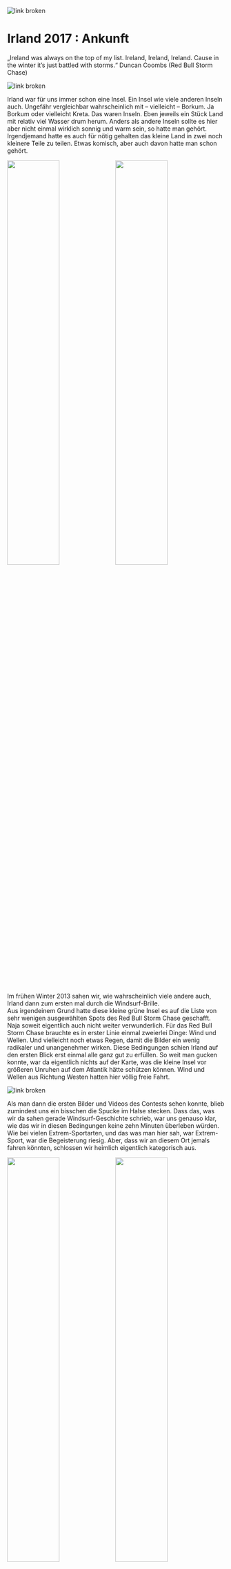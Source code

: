 ![link broken](../../../../../../mediaLibrary/posts/2017/ireland-irland/11-05-arrival-ankunft-brandon-bay/windsurf-stormy-stories-surf-travel-blog-ireland-irland-11-05-arrival-ankunft-brandon-bay-WM-35p-DSC09030.JPG)

# Irland 2017 : Ankunft

„Ireland was always on the top of my list. Ireland, Ireland, Ireland. Cause in the winter it’s just battled with storms.“ Duncan Coombs (Red Bull Storm Chase)

![link broken](../../../../../../mediaLibrary/posts/2017/ireland-irland/11-05-arrival-ankunft-brandon-bay/windsurf-stormy-stories-surf-travel-blog-ireland-irland-11-05-arrival-ankunft-brandon-bay-WM-100p-31162310_1834404859982469_4572298578457788416_n.JPG)

Irland war für uns immer schon eine Insel. Ein Insel wie viele anderen Inseln auch. Ungefähr vergleichbar wahrscheinlich mit – vielleicht – Borkum. Ja Borkum oder vielleicht Kreta. Das waren Inseln. Eben jeweils ein Stück Land mit relativ viel Wasser drum herum. Anders als andere Inseln sollte es hier aber nicht einmal wirklich sonnig und warm sein, so hatte man gehört. Irgendjemand hatte es auch für nötig gehalten das kleine Land in zwei noch kleinere Teile zu teilen. Etwas komisch, aber auch davon hatte man schon gehört.

<p float="left">
  <img src="../../../../../../mediaLibrary/posts/2017/ireland-irland/11-05-arrival-ankunft-brandon-bay/windsurf-stormy-stories-surf-travel-blog-ireland-irland-11-05-arrival-ankunft-brandon-bay-WM-35p-DSC08800.JPG" width="49%" />
  <img src="../../../../../../mediaLibrary/posts/2017/ireland-irland/11-05-arrival-ankunft-brandon-bay/windsurf-stormy-stories-surf-travel-blog-ireland-irland-11-05-arrival-ankunft-brandon-bay-WM-35p-DSC08793.JPG" width="49%" />
</p>

Im frühen Winter 2013 sahen wir, wie wahrscheinlich viele andere auch, Irland dann zum ersten mal durch die Windsurf-Brille.  
Aus irgendeinem Grund hatte diese kleine grüne Insel es auf die Liste von sehr wenigen ausgewählten Spots des Red Bull Storm Chase geschafft.  
Naja soweit eigentlich auch nicht weiter verwunderlich. Für das Red Bull Storm Chase brauchte es in erster Linie einmal zweierlei Dinge:
Wind und Wellen. Und vielleicht noch etwas Regen, damit die Bilder ein wenig radikaler und unangenehmer wirken. Diese Bedingungen schien Irland auf den ersten Blick erst einmal alle ganz gut zu erfüllen. So weit man gucken konnte, war da eigentlich nichts auf der Karte, was die kleine Insel vor größeren Unruhen auf dem Atlantik hätte schützen können. Wind und Wellen aus Richtung Westen hatten hier völlig freie Fahrt.

![link broken](../../../../../../mediaLibrary/posts/2017/ireland-irland/11-05-arrival-ankunft-brandon-bay/windsurf-stormy-stories-surf-travel-blog-ireland-irland-11-05-arrival-ankunft-brandon-bay-WM-35p-DSC08810.JPG)

Als man dann die ersten Bilder und Videos des Contests sehen konnte, blieb zumindest uns ein bisschen die Spucke im Halse stecken. Dass das, was wir da sahen gerade Windsurf-Geschichte schrieb, war uns genauso klar, wie das wir in diesen Bedingungen keine zehn Minuten überleben würden. Wie bei vielen Extrem-Sportarten, und das was man hier sah, war Extrem-Sport, war die Begeisterung riesig. Aber, dass wir an diesem Ort jemals fahren könnten, schlossen wir heimlich eigentlich kategorisch aus.

<p float="left">
  <img src="../../../../../../mediaLibrary/posts/2017/ireland-irland/11-05-arrival-ankunft-brandon-bay/windsurf-stormy-stories-surf-travel-blog-ireland-irland-11-05-arrival-ankunft-brandon-bay-WM-100p-30762856_1834404873315801_2028087285202812928_n.JPG" width="49%" />
  <img src="../../../../../../mediaLibrary/posts/2017/ireland-irland/11-05-arrival-ankunft-brandon-bay/windsurf-stormy-stories-surf-travel-blog-ireland-irland-11-05-arrival-ankunft-brandon-bay-WM-100p-31091833_1834404883315800_317872646995836928_n.JPG" width="49%" />
</p>

Mit der Zeit stieg dann zunehmend unsere Motivation im Windsurfen doch einmal besser zu werden und eines Tages einmal zumindest die Basics des Windsurfens in der Welle zu beherrschen.  
Doch unsere Bemühungen erwiesen sich lange Zeit als wenig erfolgreich.  
Das Ganze zeichnete sich eher als eine salzwasser-schluckende, deprimierende Geduldsprobe ab.   Erfolgserlebnisse waren rar.. Ungefähr so rar wie die Möglichkeiten einer professionellen Wave-Schulung in erreichbarer Nähe. Prinzipiell gab es Angebote genug. Jedoch eher so in Richtung Mexiko, Marokko, Brasilien, Hawaii. Alles leider eher nicht so mit dem Studenten-Geldbeutel vereinbar.

![link broken](../../../../../../mediaLibrary/posts/2017/ireland-irland/11-05-arrival-ankunft-brandon-bay/windsurf-stormy-stories-surf-travel-blog-ireland-irland-11-05-arrival-ankunft-brandon-bay-WM-35p-DSC08870.JPG)

Das näheste und bezahlbarste Ziel schien tatsächlich Irland zu sein. Irland in der Brandon Bay. Genau dort also, wo auch der Red Bull Storm Chase stattgefunden hatte. Wie es wohl wäre dort zu surfen? Eine Faszination gemischt mit Ehrfurcht packte uns damals.  
Die Bilder vom Storm Chase hatten wir immer noch im Kopf und so kam es, dass ich mir erst 2016 zutraute mich bei der Windsurf-Clinic in der Brandon Bay anzumelden.
Nachdem diese Entscheidung getroffen war, war Irland plötzlich überall. An jeder Ecke fanden sich plötzlich Bilder, Filme und Berichte die im Grunde immer das Selbe über die Insel auszusagen schienen :

- Wind ohne Ende,
- Wellen ohne Ende – so lang und sauber wie man sie sich kaum vorstellen konnte -,
- und naja Regen ohne Ende.

![link broken](../../../../../../mediaLibrary/posts/2017/ireland-irland/11-05-arrival-ankunft-brandon-bay/windsurf-stormy-stories-surf-travel-blog-ireland-irland-11-05-arrival-ankunft-brandon-bay-WM-35p-DSC08862.JPG)

Als die Clinic, dann leider für genau dieses Jahr abgesagt werden musste, war die Stimmung unerträglich tief im Keller. Irland war schon so fest im Kopf verankert, dass es dieses Jahr einfach dort hingehen musste. Und so kam es dann auch. Der Windsurf-Coach wurde durch eine Landkarte, einen Spotguide und eine wunderschöne weibliche Begleitung getauscht. Also alles in allem auch nicht gerade schlecht.

Zwei irische Wochen später hatte ich damals in 2016 die längsten und saubersten Wellen meines Lebens gesurft. Auf dem Wellenreiter genauso wie auf dem Windsurf-Board. Insgesamt waren es nicht viele gewesen, aber trotzdem : Ich war infiziert. Ich hatte das Gefühl dort in diesen perfekten Bedingungen in wenigen Tagen mehr als in Deutschland in mehreren Jahren gelernt zu haben. Alles schien dort erreichbar, nichts mehr unmöglich. Zukünftig musste sich jede Welle an jedem Strand und in jedem Video zuerst einmal mit den Wellen in Irland messen. Und auch der Regen hatte uns verschont.

![link broken](../../../../../../mediaLibrary/posts/2017/ireland-irland/11-05-arrival-ankunft-brandon-bay/windsurf-stormy-stories-surf-travel-blog-ireland-irland-11-05-arrival-ankunft-brandon-bay-WM-35p-DSC08852.JPG)

Auf der zwei wöchigen Reise quer durchs Land hatte uns der Regen vielleicht zwei oder dreimal kurz begrüßt und war dann relativ schnell wieder von der Sonne vertrieben worden.

Nun schrieben wir ein Jahr später, 2017. Es sollte im Herbst 10 Tage lang irgendwo in die Welle gehen. Diesmal sollte es als Geschwister-Surf-Urlaub zu zweit losgehen. Die Frage war nur: wohin? Tagelang checkten wir immer wieder alle möglichen Spotguides, Flugpläne, Windstatistiken. Aber am Ende fielen wir immer wieder auf Irland zurück.

![link broken](../../../../../../mediaLibrary/posts/2017/ireland-irland/11-05-arrival-ankunft-brandon-bay/windsurf-stormy-stories-surf-travel-blog-ireland-irland-11-05-arrival-ankunft-brandon-bay-WM-35p-DSC08839.JPG)

Irland bietet für eine Windsurf – Reise eine ganze Menge Nachteile. Es gibt wenig Flughäfen, die aus Deutschland angeflogen werden. Es gibt kaum Möglichkeiten an den Spots Windsurf-Material zu leihen und das schlimmste von allem : Mietwagen gibt es per Gesetz erst ab einem Alter von 25 Jahren. Doch es brachte nichts. Im Herbst führte kein Weg vorbei an Irland.

Kurze Zeit später war der Urlaub genehmigt und die Flüge gebucht.  
Hier wiederum wurden uns allerdings relativ schnell auch die Vorteile eines Urlaubs im November in Irland klar : „Da will einfach keine Sau hin..“ – so viel zumindest schienen die Flugpreise uns zu verraten.

Wir hingegen waren uns sicher. Wir wollten auf jeden Fall hin. Mit jeder Woche die verstrich ein kleines bisschen mehr. In den Wochen vor dem Abflug überbot jede Vorhersage die vorherige. Anderthalb bis zwei Monate tobte ein Sturm nach dem anderen über die Insel. Bei diesen Aussichten war es dann tatsächlich auch verkraftbar, dass wir durch die Urlaubsvorgaben unserer Jobs statt dem geplanten Traumflugpreis von 30€, 100€ pro Person für Hin und Rückflug bezahlten.

<p float="left">
  <img src="../../../../../../mediaLibrary/posts/2017/ireland-irland/11-05-arrival-ankunft-brandon-bay/windsurf-stormy-stories-surf-travel-blog-ireland-irland-11-05-arrival-ankunft-brandon-bay-WM-35p-DSC08860.JPG" width="32%" />
  <img src="../../../../../../mediaLibrary/posts/2017/ireland-irland/11-05-arrival-ankunft-brandon-bay/windsurf-stormy-stories-surf-travel-blog-ireland-irland-11-05-arrival-ankunft-brandon-bay-WM-35p-DSC08855.JPG" width="33%" />
  <img src="../../../../../../mediaLibrary/posts/2017/ireland-irland/11-05-arrival-ankunft-brandon-bay/windsurf-stormy-stories-surf-travel-blog-ireland-irland-11-05-arrival-ankunft-brandon-bay-WM-35p-DSC08847.JPG" width="32%" />   
</p>

<p float="left">
  <img src="../../../../../../mediaLibrary/posts/2017/ireland-irland/11-05-arrival-ankunft-brandon-bay/windsurf-stormy-stories-surf-travel-blog-ireland-irland-11-05-arrival-ankunft-brandon-bay-WM-35p-DSC08834.JPG" width="49%" />
  <img src="../../../../../../mediaLibrary/posts/2017/ireland-irland/11-05-arrival-ankunft-brandon-bay/windsurf-stormy-stories-surf-travel-blog-ireland-irland-11-05-arrival-ankunft-brandon-bay-WM-35p-DSC08833.JPG" width="49%" />  
</p>

![link broken](../../../../../../mediaLibrary/posts/2017/ireland-irland/11-05-arrival-ankunft-brandon-bay/windsurf-stormy-stories-surf-travel-blog-ireland-irland-11-05-arrival-ankunft-brandon-bay-WM-35p-DSC08930.JPG)

![link broken](../../../../../../mediaLibrary/posts/2017/ireland-irland/11-05-arrival-ankunft-brandon-bay/windsurf-stormy-stories-surf-travel-blog-ireland-irland-11-05-arrival-ankunft-brandon-bay-WM-35p-DSC08923.JPG)

Als Airline wurde dieses mal Ryanair ausgewählt. Im Jahr zuvor hatte ich mich dies nicht getraut, da es scheinbar nirgends offizielle Informationen zu geben schien, ob Ryanair mein Surf-Gepäck, dass die lächerlichen vorgegeben Gurtmaße überschritt, transportieren würde. Selbst nach etlichen Gesprächen im Flughafen und im Ryanair – Chat konnte niemand etwas verbindliches hierzu sagen. Damals entschied ich mich dann für den 200 € teureren Flug von KLM, da ich mir hier sicher war, am Ende nicht ohne mein Windsurf-Equipment am Flughafen zu stehen. In Irland lernte ich 2016 dann von anderen Windsurfern, dass meine Sorge vollkommen unberechtigt gewesen war und so entschieden wir uns dann 2017 auch für den Billig-Flieger.

![link broken](../../../../../../mediaLibrary/posts/2017/ireland-irland/11-05-arrival-ankunft-brandon-bay/windsurf-stormy-stories-surf-travel-blog-ireland-irland-11-05-arrival-ankunft-brandon-bay-WM-35p-DSC08934.JPG)

Die Gepäck-Bestimmungen waren im Jahr 2017 nun etwas überarbeitet worden. Für unsere Anforderungen buchten wir drei mal „größere Sportausrüstung“ für 50 € pro Tasche und eine Strecke und einen zusätzlichen Koffer für 40 €. Ein Session-Board-Bag von Prolimit enthielt ein Board, die Masten und ein Segel. Ein zweiter, deutlich zu großer Boardbag enthielt ein weiteres Board und einige Segel. Eine alte Segel-Tasche von Gunsails enthielt alle weiteren Segel und zwei Gabelbäume. In einen zusätzlichen Koffer kam das übliche Surf-Werkzeug, Mastfüße, Mastverlängerungen, Trapeze, aufblasbare Dachgepäckträger, dicke warme Klamotten und ein warmer Überwurf Mantel namens Dryrobe.  
In zwei Handgepäck-Koffer wurde dann mit ausreichender Kompression alles weitere an Klamotten und jeweils ein Neopren-Anzug gezwängt.

![link broken](../../../../../../mediaLibrary/posts/2017/ireland-irland/11-05-arrival-ankunft-brandon-bay/windsurf-stormy-stories-surf-travel-blog-ireland-irland-11-05-arrival-ankunft-brandon-bay-WM-35p-DSC08910.JPG)

Wir wollten so wenig Kompromisse wie möglich eingehen und lieber ein Segel zu viel, als eines zu wenig dabei haben. Doch beim Packen mahnte unsere Waage uns leider immer wieder zur Einsicht das ein oder andere auszupacken. Am Ende fiel unsere Material-Auswahl auf zwei 90 Liter Wave-Boards und acht Segel zwischen 3.5 und 6.2 Quadratmeter, drei Masten und zwei Gabelbäumen um möglichst alle Bedingungen abdecken zu können.

![link broken](../../../../../../mediaLibrary/posts/2017/ireland-irland/11-05-arrival-ankunft-brandon-bay/windsurf-stormy-stories-surf-travel-blog-ireland-irland-11-05-arrival-ankunft-brandon-bay-WM-35p-DSC08951.JPG)

Der Weg zum Hamburger Flughafen verlief absolut problemlos und so standen wir bereits drei Stunden vor Abflug vor einem verlassenen Ryanair Schalter. Ganz so kompromissbereit waren wir am Ende dann doch nicht gewesen und so hatten drei der vier Gepäckstücke 22 statt 20 Kilo auf den Rippen. Etwas nervös warteten wir und hofften darauf dem Wiegen irgendwie entgehen zu können. Dieser Wunschtraum wurde uns leider nicht erfüllt. Dafür wurden wir jedoch mit einer besonders motivierten Mitarbeiterin belohnt. Ihr leerer, gelangweilter Blick lies mich hoffen, dass sie keine Lust auf Diskussionen hatte. Nach dem ich beim Ablegen der Taschen vergas, diese wieder loszulassen, brachten alle Taschen auf wundersame Weise ziemlich genau 20 Kilo auf die Waage und kurze Zeit später standen wir mit unseren gelabelten Taschen am Sperrgepäck-Schalter.

Im Jahr zuvor hatte ich gelernt, dass das Reisen in Irland einfach und spontan möglich ist und man nicht all zu viel vorher planen muss.  
In nahezu jedem kleinen Dorf finden sich Übernachtungsmöglichkeiten wie zum Beispiel Bed & Breakfast oder Hostels. Die Preise variieren hier zwischen ca. 30 und 60 € pro Nacht für zwei Personen, wobei ein klein bisschen Handeln fast immer möglich ist. Unser Flug sollte um 17:30 in Dublin landen, so dass wir uns für die erste Nacht schon im voraus eine Unterkunft im Harbour House Bed & Breakfast in der Brandon Bay buchten. (https://maharees.ie/)

![link broken](../../../../../../mediaLibrary/posts/2017/ireland-irland/11-05-arrival-ankunft-brandon-bay/windsurf-stormy-stories-surf-travel-blog-ireland-irland-11-05-arrival-ankunft-brandon-bay-WM-35p-DSC09007.JPG)

Der Flug verlief bis auf eine Stunde Verspätung problemlos und all unser Material kam heile und komplett in Dublin an.  
Weniger erfolgreich lief es, wie auch schon im Jahr zuvor, beim Abholen des Mietwagens. Wir hatten uns wie auch schon im Jahr zuvor tagelang durch verschiedenste Mietwagen-Firmen geklickt, telefoniert und E-Mails geschrieben. Aber aufgrund gesetzlicher Vorschriften scheint es in Irland nicht möglich zu sein im Alter von 23 Jahren offiziell ein Auto mieten zu können. 2016 hatte ich nach etwas Überzeugungsarbeit und mit dem Verweis darauf, dass ich aufgrund von mehr als 6 Jahren Fahrpraxis theoretisch ein Fahrzeug bekommen müsste, das kleinste Auto der Flotte bekommen : einen Peugeot 108. Was damals zwar störend aber am Ende irgendwie machbar und witzig war, wollten wir dieses Jahr mit doppelt so viel Surf-Material unbedingt vermeiden.  
Nach dem wir endlich jemanden gefunden hatten, der uns am Telefon versicherte, wir könnten immerhin einen VW Golf mieten, buchten wir und freuten uns, auch wenn eigentlich ein Transporter unser Ziel gewesen wäre. Am Flughafen begann dann wieder das gleiche Spiel wie auch schon ein Jahr zuvor. Nach einer etwas längeren Diskussion bekamen wir das kleinste Auto der Flotte. Wer hätte es gedacht einen Peugeot 108. Etwas verärgert, aber irgendwie auch froh ging es ins Parkhaus ans beladen. Keiner sprach es aus, aber irgendwie schien es nicht möglich zu sein, das alles in diesem Auto unterzubringen.
Wir packten ein und wieder aus, ein und wieder aus, aber es wollte einfach nicht passen. Die Stimmung war kurz vorm kippen, es wurde immer später und die Überwachungskameras im Parkhaus machten uns auch etwas sorgen.
Schließlich wollten wir unser Auto auch nicht gleich wieder abgeben müssen. Etwas nervös ging es also weiter und nach einigen Anläufen war dann tatsächlich alles drin und es ging los in den Linksverkehr und ab Richtung Brandon Bay.

![link broken](../../../../../../mediaLibrary/posts/2017/ireland-irland/11-05-arrival-ankunft-brandon-bay/windsurf-stormy-stories-surf-travel-blog-ireland-irland-11-05-arrival-ankunft-brandon-bay-WM-35p-DSC08980.JPG)

<hr style: dashed>

Ich wache auf und höre nichts – also zumindest wenn man mal dem leisen Piepen in meinem Ohr absieht – ruhige, durchdringende Stille. Kein Verkehr, keine lärmenden Menschen, keine Maschinen, einfach nur Stille. Mein Bruder liegt ein Bett weiter und schläft noch. Durchs Fenster kann ich die strahlende Sonne sehen. Ein paar grüne Wiesen liegen getrennt durch alte Steinmauern an einer kleinen Bucht. Im Hintergund sieht man blass einige Berge. Ich gehe zum Fenster und öffne es. Es bleibt still, nur leise hört man nun das Rauschen des Meeres.

Gestern Nacht hatten wir uns auf der Suche nach einer Tankstelle immer wieder verfahren. Durch die Verspätung des Flugs und das Abholen und Beladen des Mietwagens hatten wir außerdem viel Zeit verloren und so waren wir erst um zwei Uhr nachts in der Brandon Bay angekommen. Hier hatte uns der Herr des Hauses im Bademantel freudig strahlend erwartet und uns zu unserem Zimmer geführt. Wir hatten vorher versucht es ihm auszureden und telefonisch angeboten, dass wir die Nacht im Auto schlafen würden. Doch die Gastfreundlichkeit der Iren schien dies nicht für eine vertretbare Option zu halten.

![link broken](../../../../../../mediaLibrary/posts/2017/ireland-irland/11-05-arrival-ankunft-brandon-bay/windsurf-stormy-stories-surf-travel-blog-ireland-irland-11-05-arrival-ankunft-brandon-bay-WM-35p-DSC09015.JPG)



Nach einiger Zeit wachte mein Bruder auf. Wir genossen die Ruhe und die bequemen Betten und unterhielten uns dann darüber, wann wir das letzte mal eine solche Stille erlebt hatten. Im täglichen Arbeitsstress und dem hektischen deutschen Leben schien das schon lange her zu sein. Dann ging es zum Frühstück. Wir bekamen den besten Platz direkt am Fenster und hatten den direkten Blick auf den Storm-Chase-Spot „Hell’s Gate“. Man konnte die Größe der Wellen nicht richtig einschätzen. Aber allzu groß schienen sie nicht zu sein. Da für den heutigen Tag aber auch keinerlei Wind angesagt war, ließen wir uns Zeit und genossen erst einmal Spiegelei und Bacon.

Anschließend erkundeten wir zu Fuß die kleine Landzunge „Maharees“. Der Spot Hell’s Gate zeigte bei Ebbe, dann auch den Grund für seinen vielversprechenden Namen. Hier ragten mannshohe zerklüftete Felsen in den merkwürdigsten Formationen vom Grund nach oben. Einer brutaler als der Nächste.

Am Nachmittag erkundeten wir dann schon einmal alle üblichen Spots und fuhren über den Connor’s Pass nach Dingle und von dort aus die malerisch schöne Küstenstraße Slea Head Drive entlang, die einmal rund um die westlichsten Zipfel der Dingle-Peninsula führt.

Es war ein schöner Tag, zwar ohne Wind, aber dennoch einfach wunderbar entspannend und somit typisch irisch.

